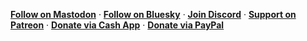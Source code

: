 **[Follow on Mastodon](https://toot.community/@corbin)** · **[Follow on Bluesky](https://bsky.app/profile/corbin.io)** · **[Join Discord](https://discord.gg/59wfy5cNHw)** · **[Support on Patreon](https://www.patreon.com/corbindavenport)** · **[Donate via Cash App](https://cash.app/$corbdav)** · **[Donate via PayPal](https://www.paypal.com/cgi-bin/webscr?cmd=_donations&business=4SZVSMJKDS35J&lc=US&item_name=GitHub%20Donation&currency_code=USD&bn=PP%2dDonationsBF%3abtn_donateCC_LG%2egif%3aNonHosted%22)**
